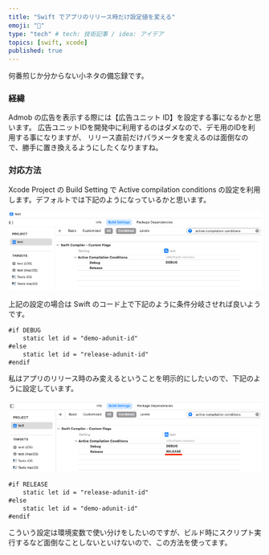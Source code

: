```yaml
---
title: "Swift でアプリのリリース時だけ設定値を変える"
emoji: "🍵"
type: "tech" # tech: 技術記事 / idea: アイデア
topics: [swift, xcode]
published: true
---
```


何番煎じか分からない小ネタの備忘録です。

### 経緯

Admob の広告を表示する際には【広告ユニット ID】を設定する事になるかと思います。
広告ユニットIDを開発中に利用するのはダメなので、デモ用のIDを利用する事になりますが、
リリース直前だけパラメータを変えるのは面倒なので、勝手に置き換えるようにしたくなりますね。


### 対応方法

Xcode Project の Build Setting で Active compilation conditions の設定を利用します。デフォルトでは下記のようになっているかと思います。

![](/images/swift-change-setting-at-release/xcode-debug-setting.png)

上記の設定の場合は Swift のコード上で下記のように条件分岐させれば良いようです。

``` swift: adview.swift
#if DEBUG
    static let id = "demo-adunit-id"
#else
    static let id = "release-adunit-id"
#endif
```

私はアプリのリリース時のみ変えるということを明示的にしたいので、下記のように設定しています。

![](/images/swift-change-setting-at-release/xcode-release-setting.png)

``` swift: adview.swift
#if RELEASE
    static let id = "release-adunit-id"
#else
    static let id = "demo-adunit-id"
#endif
```

こういう設定は環境変数で使い分けをしたいのですが、ビルド時にスクリプト実行するなど面倒なことしないといけないので、この方法を使ってます。
